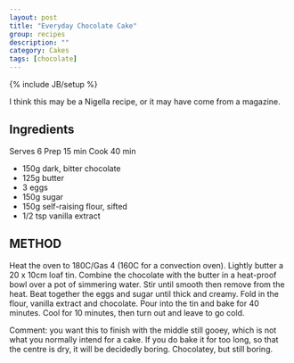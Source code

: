 ```yaml
---
layout: post
title: "Everyday Chocolate Cake"
group: recipes
description: ""
category: Cakes
tags: [chocolate]
---
```

{% include JB/setup %}

I think this may be a Nigella recipe, or it may have come from a magazine.

## Ingredients

Serves 6
Prep 15 min
Cook 40 min

- 150g dark, bitter chocolate
- 125g butter
- 3 eggs
- 150g sugar
- 150g self-raising flour, sifted
- 1/2 tsp vanilla extract



## METHOD

Heat the oven to 180C/Gas 4 (160C for a convection oven). Lightly butter a 20 x 10cm loaf tin. Combine the chocolate with the butter in a heat-proof bowl over a pot of simmering water. Stir until smooth then remove from the heat. Beat together the eggs and sugar until thick and creamy. Fold in the flour, vanilla extract and chocolate. Pour into the tin and bake for 40 minutes. Cool for 10 minutes, then turn out and leave to go cold.

Comment: you want this to finish with the middle still gooey, which is not what you normally intend for a cake.  If you do bake it for too long, so that the centre is dry, it will be decidedly boring.  Chocolatey, but still boring.
